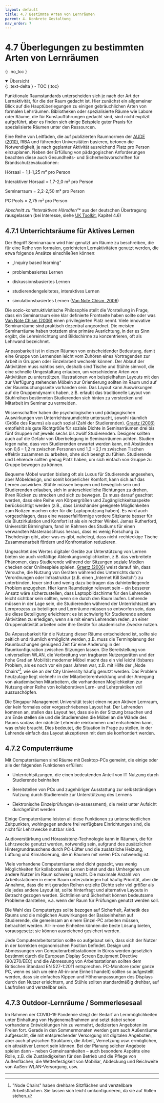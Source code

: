```yaml
---
layout: default
title: 4.7 Bestimmte Arten von Lernräumen
parent: 4. Konkrete Gestaltung
nav_order: 7
---
```


# 4.7 Überlegungen zu bestimmten Arten von Lernräumen
{: .no_toc }

<details open markdown="block">
  <summary>
    Übersicht
  </summary>
  {: .text-delta }
- TOC
{:toc}
</details>

Funktionale Raumstandards unterscheiden sich je nach der Art der
Lernaktivität, für die der Raum gedacht ist. Hier zunächst ein
allgemeiner Blick auf die Hauptüberlegungen zu einigen gebräuchlichen
Arten von formalen Lehrräumen. Bibliotheken oder spezialisierte Räume
wie Labore oder Räume, die für Kunstaufführungen gedacht sind, sind
nicht explizit aufgeführt, aber es finden sich einige Beispiele guter
Praxis für spezialisierte Räumen unter den Ressourcen.

Eine Reihe von Leitfäden, die auf publizierten Raumnormen der [AUDE (2010)](../Referenzen.md),
RIBA und führenden Universitäten basieren, betonen die
Notwendigkeit, je nach geplanter Aktivität ausreichend Platz pro Person
einzuplanen. Neben der Erfüllung von pädagogischen Anforderungen
beachten diese auch Gesundheits- und Sicherheitsvorschriften für
Brandschutzevakuationen:

Hörsaal = 1,1-1,25 m² pro Person

Interaktiver Hörsaal = 1,7-2,0 m² pro Person

Seminarraum = 2,2-2,50 m² pro Person

PC Pools = 2,75 m² pro Person

*Abschnitt zu “Interaktiven Hörsälen”** aus der deutschen Übertragung rausgelassen (bei Interesse, siehe [UK Toolkit](https://www.ucisa.ac.uk/learningspace), Kapitel 4.6)

## 4.7.1 Unterrichtsräume für Aktives Lernen

Der Begriff Seminarraum wird hier genutzt um Räume zu beschreiben, die
für eine Reihe von formalen, gerichteten Lernaktivitäten genutzt werden,
die etwa folgende Ansätze einschließen können:

-   „Inquiry based learning“

-   problembasiertes Lernen

-   diskussionsbasiertes Lernen

-   studierendengeleitetes, interaktives Lernen

-   simulationsbasiertes Lernen ([Van Note Chism, 2006](../Referenzen.md))

Die sozio-konstruktivistische Philosophie stellt die Vorstellung in
Frage, dass ein Seminarraum eine klar definierte Frontseite haben sollte
oder was [Van Note Chism (2006)](../Referenzen.md) einen privilegierten Platz nennt. Viele
innovative Seminarräume sind praktisch dezentral angeordnet. Die meisten
Seminarräume haben trotzdem eine primäre Ausrichtung, in der es Sinn
ergibt, die Lehreinrichtung und Bildschirme zu konzentrieren, oft als
Lehrwand bezeichnet.

Anpassbarkeit ist in diesen Räumen von entscheidender Bedeutung, damit
eine Gruppe von Lernenden leicht vom Zuhören eines Vortragenden zur
Arbeit in Gruppen oder Einzelarbeit wechseln können. Der Ablauf der
Aktivitäten muss nahtlos sein, deshalb sind Tische und Stühle sinnvoll,
die eine schnelle Umgestaltung erlauben, um verschiedene Arten von
Aktivitäten zu unterstützen. Illustrationen von beispielhaften Layouts
mit den zur Verfügung stehenden Möbeln zur Orientierung sollten im Raum
und auf der Raumbuchungsseite vorhanden sein. Das Layout kann
Auswirkungen auf die Gruppendynamik haben, z.B. erlaubt das
traditionelle Layout von Stuhlreihen bestimmten Studierenden sich hinten
zu verstecken und Mitarbeit im Seminar zu vermeiden.

Wissenschaftler haben die psychologischen und pädagogischen Auswirkungen
von Unterrichtsraumdichte untersucht, sowohl räumlich (Größe des Raums)
als auch sozial (Zahl der Studierenden). [Graetz (2006)](../Referenzen.md) empfiehlt als
gute Richtgröße für soziale Dichte in Seminarräumen drei bis fünf
Gruppen mit jeweils sechs bis zwölf Studierenden. Designer sollten auch
auf die Gefahr von Überbelegung in Seminarräumen achten. Studien legen
nahe, dass von Studierenden erwartet werden kann, mit Abständen von 0,6
– 1,2 m zwischen Personen und 1,2 – 2,1 m zwischen Tischen effektiv
zusammen zu arbeiten, ohne sich beengt zu fühlen. Studierende und
Lehrende sollten genug Platz haben, um sich einfach von Gruppe zu Gruppe
bewegen zu können.

Bequeme Möbel wurden bislang oft als Luxus für Studierende angesehen,
aber Möbeldesign, und somit körperlicher Komfort, kann sich auf das
Lernen auswirken. Stühle müssen bequem und beweglich sein und
Studierenden erlauben, sich in unterschiedliche Richtungen zu drehen,
ihren Rücken zu strecken und sich zu bewegen. Es muss darauf geachtet
werden, dass eine Reihe von Körpergrößen und Zugänglichkeitsaspekte
berücksichtigt werden (z.B., dass Linkshänder geeignete Möglichkeiten
zum Notizen machen oder für die Laptopnutzung haben). Es wird auch
vorgeschlagen, dass eine wasserfallförmige vordere Sitzkante besser für
die Blutzirkulation und Komfort ist als ein rechter Winkel. James
Rutherford, Universität Birmingham, fand im Rahmen des Studiums für
einen verwandten Masterabschluss heraus, dass es wenig Forschung zu
Tischdesign gibt, aber was es gibt, nahelegt, dass nicht-rechteckige
Tische Zusammenarbeit fördern und Konfrontation reduzieren.

Ungeachtet des Wertes digitaler Geräte zur Unterstützung von Lernen
bieten sie auch vielfältige Ablenkungsmöglichkeiten, z.B. das
verbreitete Phänomen, dass Studierende während der Sitzungen soziale
Medien checken oder Onlinespiele spielen. [Graetz (2006)](../Referenzen.md) weist darauf
hin, dass Versuche, die Nutzung von Geräten während des Unterrichts
durch Verordnungen oder Infrastruktur (z.B. einen „Internet Kill
Switch“) zu unterbinden, teuer sind und wenig dazu beitragen das
dahinterliegende Problem anzugehen. Hier kann Raumdesign relevant sein –
ein besserer Ansatz wäre sicherzustellen, dass Laptopbildschirme für den
Lehrenden leicht sichtbar sein sollten, wenn sie durch den Raum laufen.
Lehrende müssen in der Lage sein, die Studierenden während der
Unterrichtszeit am Lernprozess zu beteiligen und Lernräume müssen so
entworfen sein, dass sie diese Beteiligung erleichtern: es ist schwierig
für Studierende andere Aktivitäten zu erledigen, wenn sie mit einem
Lehrenden reden, an einer Gruppenaktivität arbeiten oder ihre Geräte für
akademische Zwecke nutzen.

Da Anpassbarkeit für die Nutzung dieser Räume entscheidend ist, sollte
sie zeitlich und räumlich ermöglicht werden, z.B. muss die Terminplanung
der Raumbuchungen genügend Zeit für eine Änderung in der
Raumkonfiguration zwischen Sitzungen lassen. Die Bereitstellung von
universellem WLAN, die Verbreitung von tragbaren Nutzergeräten und der
hohe Grad an Mobilität moderner Möbel macht das ein viel leicht lösbares
Problem, als es noch vor ein paar Jahren war, z.B. mit Hilfe der „Node
Chairs“[^5], wie sie an der City University häufig genutzt werden. Das
Problem heutzutage liegt vielmehr in der Mitarbeiterentwicklung und der
Anregung von akademischen Mitarbeitern, die vorhandenen Möglichkeiten
zur Nutzung einer Reihe von kollaborativen Lern- und Lehrpraktiken voll
auszuschöpfen.

Die Singapur Management Universität testet einen neuen Aktiven Lernraum,
der kein formales oder vorgeschriebenes Layout hat. Der Lehrenden kommen
an, stellen das Layout her, dass sie in der Sitzung brauchen und am Ende
stellen sie und die Studierenden die Möbel an die Wände des Raums sodass
der nächste Lehrende reinkommen und entscheiden kann, was er/sie
braucht. Dies bedeutet, die Situation in Frage zu stellen, in der
Lehrende einfach das Layout akzeptieren mit dem sie konfrontiert werden.

## 4.7.2 Computerräume

Mit Computerräumen sind Räume mit Desktop-PCs gemeint, die einige oder
alle der folgenden Funktionen erfüllen:

-   Unterrichtsitzungen, die einen bedeutenden Anteil von IT Nutzung
    durch Studierende beinhalten

-   Bereitstellen von PCs und zugehöriger Ausstattung zur
    selbstständigen Nutzung durch Studierende zur Unterstützung des
    Lernens

-   Elektronische Einzelprüfungen (e-assessment), die meist unter
    Aufsicht durchgeführt werden

Einige Computerräume leisten all diese Funktionen zu unterschiedlichen
Zeitpunkten, wohingegen andere frei verfügbare Einrichtungen sind, die
nicht für Lehrzwecke nutzbar sind.

Audioverstärkung und Hörassistenz-Technologie kann in Räumen, die für
Lehrzwecke genutzt werden, notwendig sein, aufgrund des zusätzlichen
Hintergrundrauschens durch PC-Lüfter und die zusätzliche Heizung,
Lüftung und Klimatisierung, die in Räumen mit vielen PCs notwendig ist.

Viele vorhandene Computerräume sind dicht gepackt, was wenig
Möglichkeiten für kollaboratives Lernen bietet und das Umhergehen um
andere Nutzer im Raum schwierig macht. Die maximale Anzahl von
Arbeitsstationen in einem Raum unterzubringen hat häufig Priorität, aber
die Annahme, dass die mit geraden Reihen erzielte Dichte sehr viel
größer als die jedes andere Layout ist, sollte hinterfragt und
alternative Layouts in Betracht gezogen werden. Sichtlinien und
Sicherheit können bedeutsame Probleme darstellen, v.a. wenn der Raum für
Prüfungen genutzt werden soll.

Die Wahl des Computertyps sollte bezogen auf Sicherheit, Ästhetik des
Raums und die möglichen Auswirkungen der Basiseinheiten auf Studierende,
die gemeinsam an einem Einzel-PC arbeiten müssen, betrachtet werden.
All-in-one Einheiten können die beste Lösung bieten, vorausgesetzt sie
können ausreichend gesichert werden.

Jede Computerarbeitsstation sollte so aufgebaut sein, dass sich der
Nutzer in der korrekten ergonomischen Position befindet. Design und
Abmessungen von Computerarbeitsstationen in Büros werden gesetzlich
bestimmt durch die European Display Screen Equipment Directive
(90/270/EEC) und die Abmessung von Arbeitsstationen sollten dem
Britischen Standard EN 527-1:2011 entsprechen. PC-Monitore (oder ganze
PC, wenn es sich um eine All-in-one Einheit handelt) sollten so
aufgestellt werden, dass sie einfaches Kippen und Höhenanpassungen des
Displays durch den Nutzer erleichtern, und Stühle sollten standardmäßig
drehbar, auf Laufrollen und verstellbar sein.

## 4.7.3 Outdoor-Lernräume / Sommerlesesaal

Im Rahmen der COVID-19 Pandemie steigt der Bedarf an Lernmöglichkeiten
unter Einhaltung von Hygienemaßnahmen und setzt dabei schon vorhandene
Entwicklungen hin zu vermehrt, dedizierten Angeboten im Freien fort.
Gerade in den Sommermonaten werden gern auch Außenräume aufgesucht, die
mit entsprechender Versorgung mit digitalen Angeboten, aber auch
physischen Strukturen, die Arbeit, Vernetzung usw. ermöglichen, ein
attraktiver Lernort sein können. Bei der Planung solcher Angebote
spielen dann – neben Gemeinsamkeiten – auch besondere Aspekte eine
Rolle, z.B. die Zuständigkeiten für den Betrieb und die Pflege von
Außenflächen, die Wetterfestigkeit von Mobiliar, Abdeckung und
Reichweite von Außen-WLAN-Versorgung, usw.

---
[^5]: "Node Chairs" haben drehbare Sitzflächen und verstellbare
    Arbeitsflächen. Sie lassen sich leicht umkonfigurieren, da sie auf
    Rollen stehen.
